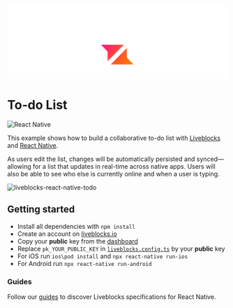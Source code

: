 <p align="center">
  <a href="https://liveblocks.io">
    <img src="https://raw.githubusercontent.com/liveblocks/liveblocks/main/.github/assets/header.svg" alt="Liveblocks" />
  </a>
</p>

# To-do List

<p>
   <img src="https://img.shields.io/badge/-react--native-blue?style=flat&logo=react&color=0bd&logoColor=fff" alt="React Native">
</p>

This example shows how to build a collaborative to-do list with [Liveblocks](https://liveblocks.io) and [React Native](https://reactnative.dev/).

As users edit the list, changes will be automatically persisted and synced—allowing for a list that updates in real-time across native apps. Users will also be able to see who else is currently online and when a user is typing.

![liveblocks-react-native-todo](https://user-images.githubusercontent.com/8995991/173797740-26c2135a-e57c-454a-b04d-9618d9a5a1fb.png)

## Getting started

- Install all dependencies with `npm install`
- Create an account on [liveblocks.io](https://liveblocks.io/dashboard)
- Copy your **public** key from the [dashboard](https://liveblocks.io/dashboard/apikeys)
- Replace `pk_YOUR_PUBLIC_KEY` in [`liveblocks.config.ts`](./examples/react-native-todo-list/liveblocks.config.ts) by your **public** key
- For iOS run `ios\pod install` and `npx react-native run-ios`
- For Android run `npx react-native run-android`

### Guides

Follow our [guides](https://liveblocks.io/docs/guides/react-native) to discover Liveblocks specifications for React Native.
